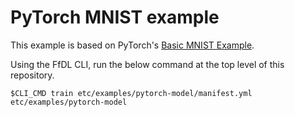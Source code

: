 # PyTorch MNIST example

This example is based on PyTorch's [Basic MNIST Example](https://github.com/pytorch/examples/tree/master/mnist).

Using the FfDL CLI, run the below command at the top level of this repository.
```shell
$CLI_CMD train etc/examples/pytorch-model/manifest.yml etc/examples/pytorch-model
```
